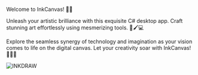 Welcome to InkCanvas! 🎨🚀

Unleash your artistic brilliance with this exquisite C# desktop app. Craft stunning art effortlessly using mesmerizing tools. 🌟🖌️💻

Explore the seamless synergy of technology and imagination as your vision comes to life on the digital canvas. Let your creativity soar with InkCanvas! 🌈📝🎉

![INKDRAW](https://github.com/JayasreeSKota/InkCanvas/assets/92210967/b68e9cbb-7f51-4d9f-a116-516c92f24240)


